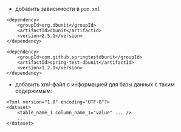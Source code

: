 * добавить зависимости в `pom.xml`
```
<dependency>
	<groupId>org.dbunit</groupId>
	<artifactId>dbunit</artifactId>
	<version>2.5.1</version>
</dependency>

<dependency>
	<groupId>com.github.springtestdbunit</groupId>
	<artifactId>spring-test-dbunit</artifactId>
	<version>1.2.1</version>
</dependency>
```
* добавить xml-файл с информацией для базы данных с таким содержимым:
```
<?xml version="1.0" encoding="UTF-8"?>
<dataset>
    <table_name_1 column_name_1="value" ... />
    ...
</dataset>
```
